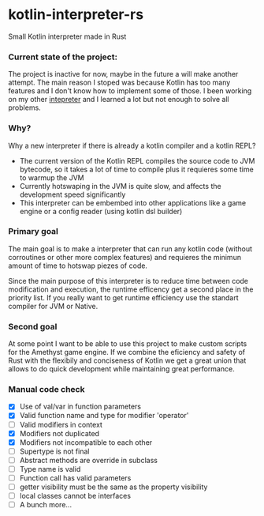 # kotlin-interpreter-rs
Small Kotlin interpreter made in Rust

### Current state of the project: 
The project is inactive for now, maybe in the future a will make another attempt.
The main reason I stoped was because Kotlin has too many features and I don't know how to implement some of those. I been working on my other [intepreter](https://github.com/cout970/Elm-interpreter) and I learned a lot but not enough to solve all problems.

### Why?
Why a new interpreter if there is already a kotlin compiler and a kotlin REPL?
- The current version of the Kotlin REPL compiles the source code to JVM bytecode, so it takes a 
lot of time to compile plus it requieres some time to warmup the JVM
- Currently hotswaping in the JVM is quite slow, and affects the development speed significantly
- This interpreter can be embembed into other applications like a game engine or a config reader (using kotlin dsl builder)

### Primary goal
The main goal is to make a interpreter that can run any kotlin code (without corroutines or other more complex features) 
and requieres the minimun amount of time to hotswap piezes of code.  


Since the main purpose of this interpreter is to reduce time between code modification and execution, 
the runtime efficency get a second place in the priority list. 
If you really want to get runtime efficiency use the standart compiler for JVM or Native.

### Second goal
At some point I want to be able to use this project to make custom scripts for the Amethyst game engine. 
If we combine the eficiency and safety of Rust with the flexibily and conciseness of Kotlin we get a great 
union that allows to do quick development while maintaining great performance.


### Manual code check
- [x] Use of val/var in function parameters 
- [x] Valid function name and type for modifier 'operator'
- [ ] Valid modifiers in context
- [x] Modifiers not duplicated
- [x] Modifiers not incompatible to each other
- [ ] Supertype is not final
- [ ] Abstract methods are override in subclass
- [ ] Type name is valid
- [ ] Function call has valid parameters
- [ ] getter visibility must be the same as the property visibility
- [ ] local classes cannot be interfaces
- [ ] A bunch more...
